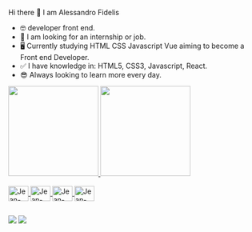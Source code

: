 Hi there 👋
  I am Alessandro Fidelis
  
+ 🤓 developer front end.
+ 🌱 I am looking for an internship or job.
+ 🖥️ Currently studying HTML CSS Javascript Vue aiming to become a Front end Developer.
+ ✅ I have knowledge in: HTML5, CSS3, Javascript, React.
+ 😎 Always looking to learn more every day.

<div>
  <a href="https://github.com/alessandrofidelis">
  <img height="180em" src="https://github-readme-stats.vercel.app/api?username=alessandrofidelis&show_icons=true&theme=tokyonight&include_all_commits=true&count_private=true"/>
  <img height="180em" src="https://github-readme-stats.vercel.app/api/top-langs/?username=alessandrofidelis&layout=compact&langs_count=16&theme=tokyonight"/>
</div>

<div style="display: inline_block"><br>
  <img align="center" alt="Jean-Html5" height="30" width="40" src="https://cdn.jsdelivr.net/gh/devicons/devicon/icons/html5/html5-original-wordmark.svg" />
  <img align="center" alt="Jean-Css3" height="30" width="40" src="https://cdn.jsdelivr.net/gh/devicons/devicon/icons/css3/css3-plain-wordmark.svg" />
  <img align="center" alt="Jean-Javascript" height="30" width="40" src="https://cdn.jsdelivr.net/gh/devicons/devicon/icons/javascript/javascript-plain.svg" />
  <img align="center" alt="Jean-React" height="30" width="40" src="https://cdn.jsdelivr.net/gh/devicons/devicon/icons/react/react-original-wordmark.svg" />
 
  ##

  <div>
  
  <a href="www.linkedin.com/in/alessandrofidelis/" target="_blank"><img src="https://img.shields.io/badge/-LinkedIn-%230077B5?style=for-the-badge&logo=linkedin&logoColor=white" target="_blank"></a>
  <a href="https://api.whatsapp.com/send?phone=5521967089880/" target="_blank"><img src="https://img.shields.io/badge/WhatsApp-25D366?style=for-the-badge&logo=whatsapp&logoColor=white" target="_blank"></a>
  


</div>
